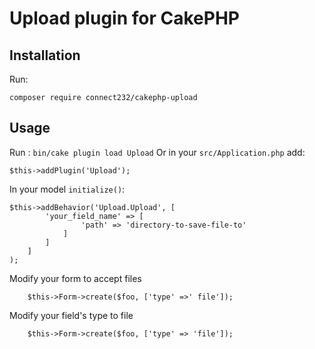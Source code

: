 # Upload plugin for CakePHP

## Installation
Run:
```
composer require connect232/cakephp-upload
```

## Usage
Run : `bin/cake plugin load Upload`
Or in your `src/Application.php` add:
```
$this->addPlugin('Upload');
```
In your model `initialize()`:
```
$this->addBehavior('Upload.Upload', [
		'your_field_name' => [
				'path' => 'directory-to-save-file-to'
			]
		]
	]
);
```
Modify your form to accept files
```
	$this->Form->create($foo, ['type' =>' file']);
```
Modify your field's type to file
```
	$this->Form->create($foo, ['type' => 'file']);
```
